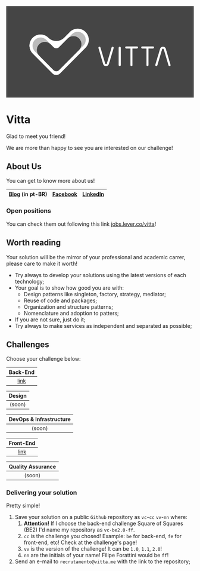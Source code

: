 <img src="/assets/imgs/logo_black.png" />

# Vitta

Glad to meet you friend!

We are more than happy to see you are interested on our challenge!

## About Us

You can get to know more about us!

| [Blog](https://blog.vitta.me/) (in pt-BR) | [Facebook](https://www.facebook.com/vitta.me/) | [LinkedIn](https://www.linkedin.com/company/3990515/) |
|:---:|:---:|:---:|

### Open positions

You can check them out following this link [jobs.lever.co/vitta](jobs.lever.co/vitta)!

## Worth reading

Your solution will be the mirror of your professional and academic carrer, please care to make it worth!

- Try always to develop your solutions using the latest versions of each technology;
- Your goal is to show how good you are with:
    - Design patterns like singleton, factory, strategy, mediator;
    - Reuse of code and packages;
    - Organization and structure patterns;
    - Nomenclature and adoption to patters;
- If you are not sure, just do it;
- Try always to make services as independent and separated as possible;

## Challenges

Choose your challenge below:

| Back-End |
|:---:|
| [link](https://github.com/vitta-hiring/case-back-end) |

| Design |
|:---:|
| (soon) |

| DevOps & Infrastructure |
|:---:|
| (soon) |

| Front-End |
|:---:|
| [link](https://github.com/vitta-hiring/case-front-end) |

| Quality Assurance |
|:---:|
| (soon) |

### Delivering your solution

Pretty simple!

1. Save your solution on a public `Github` repository as `vc`-`cc` `vv`-`nn` where:
    1. **Attention!** If I choose the back-end challenge Square of Squares (BE2) I'd name my repository as `vc-be2.0-ff`.
    1. `cc` is the challenge you chosed! Example: `be` for back-end, `fe` for front-end, etc! Check at the challenge's page!
    1. `vv` is the version of the challenge! It can be `1.0`, `1.1`, `2.0`!
    1. `nn` are the initials of your name! Filipe Forattini would be `ff`!  
1. Send an e-mail to `recrutamento@vitta.me` with the link to the repository;
